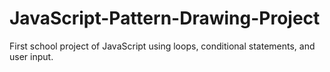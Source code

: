 # JavaScript-Pattern-Drawing-Project
First school project of JavaScript using loops, conditional statements, and user input.
